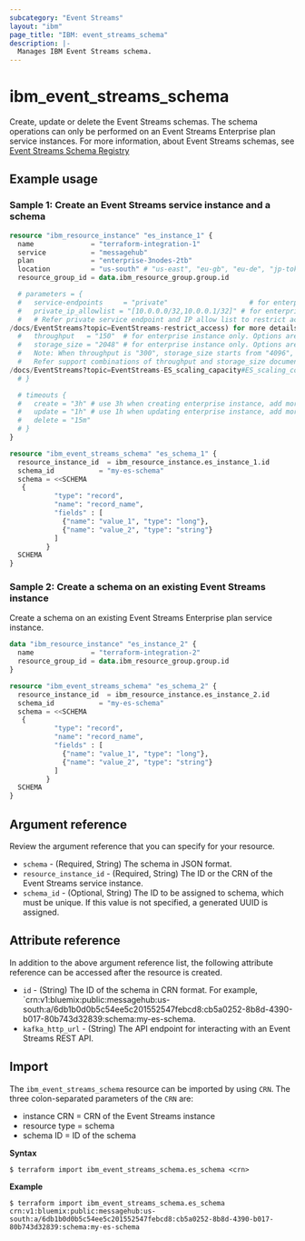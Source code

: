 ```yaml
---
subcategory: "Event Streams"
layout: "ibm"
page_title: "IBM: event_streams_schema"
description: |-
  Manages IBM Event Streams schema.
---
```


# ibm_event_streams_schema

Create, update or delete the Event Streams schemas. The schema operations can only be performed on an Event Streams Enterprise plan service instances. For more information, about Event Streams schemas, see [Event Streams Schema Registry](https://cloud.ibm.com/docs/EventStreams?topic=EventStreams-ES_schema_registry)

## Example usage

### Sample 1: Create an Event Streams service instance and a schema


```terraform
resource "ibm_resource_instance" "es_instance_1" {
  name              = "terraform-integration-1"
  service           = "messagehub"
  plan              = "enterprise-3nodes-2tb" 
  location          = "us-south" # "us-east", "eu-gb", "eu-de", "jp-tok", "au-syd"
  resource_group_id = data.ibm_resource_group.group.id

  # parameters = {
  #   service-endpoints     = "private"                    # for enterprise instance only, Options are: "public", "public-and-private", "private". Default is "public" when not specified.
  #   private_ip_allowlist = "[10.0.0.0/32,10.0.0.1/32]" # for enterprise instance only. Specify 1 or more IP range in CIDR format.
  #   # Refer private service endpoint and IP allow list to restrict access documentation, (
/docs/EventStreams?topic=EventStreams-restrict_access) for more details.
  #   throughput   = "150"  # for enterprise instance only. Options are: "150", "300", "450". Default is "150".
  #   storage_size = "2048" # for enterprise instance only. Options are: "2048", "4096", "6144", "8192", "10240", "12288". Default is "2048".
  #   Note: When throughput is "300", storage_size starts from "4096",  when throughput is "450", storage_size starts from "6144".
  #   Refer support combinations of throughput and storage_size documentation (
/docs/EventStreams?topic=EventStreams-ES_scaling_capacity#ES_scaling_combinations) for more details.
  # }

  # timeouts {
  #   create = "3h" # use 3h when creating enterprise instance, add more 1h for each level of non-default throughput, add more 30m for each level of non-default storage_size
  #   update = "1h" # use 1h when updating enterprise instance, add more 1h for each level of non-default throughput, add more 30m for each level of non-default storage_size
  #   delete = "15m"
  # }
}

resource "ibm_event_streams_schema" "es_schema_1" {
  resource_instance_id  = ibm_resource_instance.es_instance_1.id
  schema_id           = "my-es-schema"
  schema = <<SCHEMA
   {
           "type": "record",
           "name": "record_name",
           "fields" : [
             {"name": "value_1", "type": "long"},
             {"name": "value_2", "type": "string"}
           ]
         }
  SCHEMA
}

```

### Sample 2: Create a schema on an existing Event Streams instance

Create a schema on an existing Event Streams Enterprise plan service instance.
 
```terraform
data "ibm_resource_instance" "es_instance_2" {
  name              = "terraform-integration-2"
  resource_group_id = data.ibm_resource_group.group.id
}

resource "ibm_event_streams_schema" "es_schema_2" {
  resource_instance_id  = ibm_resource_instance.es_instance_2.id
  schema_id           = "my-es-schema"
  schema = <<SCHEMA
   {
           "type": "record",
           "name": "record_name",
           "fields" : [
             {"name": "value_1", "type": "long"},
             {"name": "value_2", "type": "string"}
           ]
         }
  SCHEMA
}

```

## Argument reference
Review the argument reference that you can specify for your resource. 

- `schema` - (Required, String) The schema in JSON format.
- `resource_instance_id` - (Required, String) The ID or the CRN of the Event Streams service instance.
- `schema_id` - (Optional, String) The ID to be assigned to schema, which must be unique. If this value is not specified, a generated UUID is assigned.

## Attribute reference

In addition to the above argument reference list, the following attribute reference can be accessed after the resource is created. 

- `id` - (String) The ID of the schema in CRN format. For example, `crn:v1:bluemix:public:messagehub:us-south:a/6db1b0d0b5c54ee5c201552547febcd8:cb5a0252-8b8d-4390-b017-80b743d32839:schema:my-es-schema.
- `kafka_http_url` - (String) The API endpoint for interacting with an Event Streams REST API.

## Import

The `ibm_event_streams_schema` resource can be imported by using `CRN`. The three colon-separated parameters of the `CRN` are:
  - instance CRN  = CRN of the Event Streams instance
  - resource type = schema
  - schema ID = ID of the schema
  
**Syntax**

```
$ terraform import ibm_event_streams_schema.es_schema <crn>

```

**Example**

```
$ terraform import ibm_event_streams_schema.es_schema crn:v1:bluemix:public:messagehub:us-south:a/6db1b0d0b5c54ee5c201552547febcd8:cb5a0252-8b8d-4390-b017-80b743d32839:schema:my-es-schema
```
